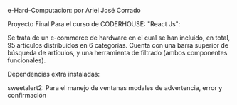 e-Hard-Computacion: por Ariel José Corrado


Proyecto Final Para el curso de CODERHOUSE: "React Js":

Se trata de un e-commerce de hardware en el cual se han incluido, en total, 95 artículos distribuidos en 6 categorías.
Cuenta con una barra superior de búsqueda de artículos, y una herramienta de filtrado (ambos componentes funcionales).


Dependencias extra instaladas:

sweetalert2: Para el manejo de ventanas modales de advertencia, error y confirmación
 